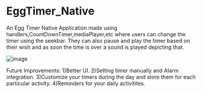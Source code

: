 # EggTimer_Native
An Egg Timer Native Application made using handlers,CountDownTimer,mediaPlayer,etc where users can change the timer using the seekbar. They can also pause and play the timer based on their wish and as soon the time is over a sound is played depicting that.

![image](https://user-images.githubusercontent.com/76823502/134244973-7b7153b9-45c6-41ec-9375-0426cc917124.png)

Future Improvements:
1)Better UI.
2)Setting timer manually and Alarm integration.
3)Customize your timers during the day and store them for each particular activity.
4)Reminders for your daily activitites.


